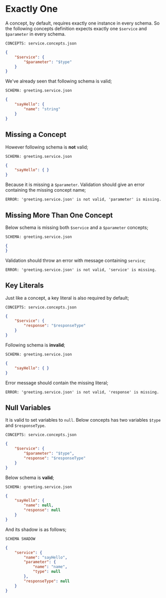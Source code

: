 # Exactly One

A concept, by default, requires exactly one instance in every schema. So the
following concepts definition expects exactly one `$service` and `$parameter` in
every schema.

`CONCEPTS: service.concepts.json`

```json name="service.concepts.json"
{
    "$service": {
        "$parameter": "$type"
    }
}
```

We've already seen that following schema is valid;

`SCHEMA: greeting.service.json`

```json name="greeting.service.json"
{
    "sayHello": {
        "name": "string"
    }
}
```

## Missing a Concept

However following schema is **not** valid;

`SCHEMA: greeting.service.json`

```json name="missing-one/greeting.service.json"
{
    "sayHello": { }
}
```

Because it is missing a `$parameter`. Validation should give an error containing
the missing concept name;

`ERROR: 'greeting.service.json' is not valid, 'parameter' is missing.`

## Missing More Than One Concept

Below schema is missing both `$service` and a `$parameter` concepts;

`SCHEMA: greeting.service.json`

```json name="missing-two/greeting.service.json"
{
}
```

Validation should throw an error with message containing `service`;

`ERROR: 'greeting.service.json' is not valid, 'service' is missing.`

## Key Literals

Just like a concept, a key literal is also required by default;

`CONCEPTS: service.concepts.json`

```json name="key-literals/service.concepts.json"
{
    "$service": {
        "response": "$responseType"
    }
}
```

Following schema is **invalid**;

`SCHEMA: greeting.service.json`

```json name="key-literals/greeting.service.json"
{
    "sayHello": { }
}
```

Error message should contain the missing literal;

`ERROR: 'greeting.service.json' is not valid, 'response' is missing.`

## Null Variables

It is valid to set variables to `null`. Below concepts has two variables `$type`
and `$responseType`.

`CONCEPTS: service.concepts.json`

```json name="null/service.concepts.json"
{
    "$service": {
        "$parameter": "$type",
        "response": "$responseType"
    }
}
```

Below schema is **valid**;

`SCHEMA: greeting.service.json`

```json name="null/greeting.service.json"
{
    "sayHello": { 
        "name": null,
        "response": null
    }
}
```

And its shadow is as follows;

`SCHEMA SHADOW`

```json name="null/greeting.service-shadow.json"
{
    "service": {
        "name": "sayHello",
        "parameter": {
            "name": "name",
            "type": null
        },
        "responseType": null
    }
}
```
